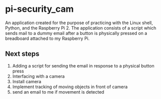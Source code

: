# pi-security_cam
An application created for the purpose of practicing with the Linux shell, Python, and the Raspberry Pi 2. 
The application consists of a script which sends mail to a dummy email after a button is physically pressed 
on a breadboard attached to my Raspberry Pi. 

## Next steps
1. Adding a script for sending the email in response to a physical button press
2. Interfacing with a camera
  1. Install camera
  2. Implement tracking of moving objects in front of camera
  3. send an email to me if movement is detected
